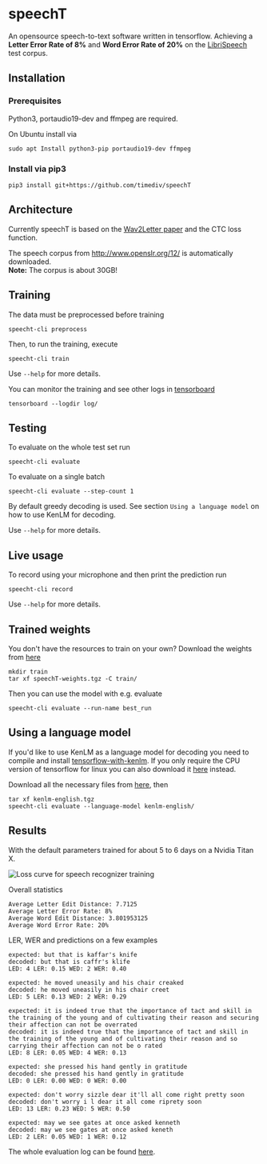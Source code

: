 # speechT
An opensource speech-to-text software written in tensorflow.
Achieving a **Letter Error Rate of 8%** and **Word Error Rate of 20%** on the [LibriSpeech](http://www.openslr.org/12/) test corpus.

## Installation

### Prerequisites

Python3, portaudio19-dev and ffmpeg are required.

On Ubuntu install via
```
sudo apt Install python3-pip portaudio19-dev ffmpeg
```

### Install via pip3

```
pip3 install git+https://github.com/timediv/speechT
```

## Architecture
Currently speechT is based on the [Wav2Letter paper](https://arxiv.org/abs/1609.03193) and the CTC loss function.

The speech corpus from http://www.openslr.org/12/ is automatically downloaded.  
**Note:** The corpus is about 30GB!

## Training
The data must be preprocessed before training
```
speecht-cli preprocess
```

Then, to run the training, execute
```
speecht-cli train
```

Use `--help` for more details.

You can monitor the training and see other logs in [tensorboard](https://www.tensorflow.org/get_started/summaries_and_tensorboard)
```
tensorboard --logdir log/
```

## Testing

To evaluate on the whole test set run
```
speecht-cli evaluate
```

To evaluate on a single batch
```
speecht-cli evaluate --step-count 1
```

By default greedy decoding is used.
See section `Using a language model` on how to use KenLM for decoding.

Use `--help` for more details.

## Live usage

To record using your microphone and then print the prediction run
```
speecht-cli record
```

Use `--help` for more details.

## Trained weights

You don't have the resources to train on your own?
Download the weights from [here](https://github.com/timediv/speechT/releases/download/v1.0/speechT-weights.tgz)

```commandline
mkdir train
tar xf speechT-weights.tgz -C train/
```

Then you can use the model with e.g. evaluate
```commandline
speecht-cli evaluate --run-name best_run
```

## Using a language model

If you'd like to use KenLM as a language model for decoding you need to compile and install [tensorflow-with-kenlm](https://github.com/timediv/tensorflow-with-kenlm).
If you only require the CPU version of tensorflow for linux you can also download it [here](https://github.com/timediv/tensorflow-with-kenlm/releases/download/v1.1/tensorflow-1.1.0-cp35-cp35m-linux_x86_64.whl) instead.

Download all the necessary files from [here](https://github.com/timediv/speechT/releases/download/v1.0/kenlm-english.tgz), then
```commandline
tar xf kenlm-english.tgz
speecht-cli evaluate --language-model kenlm-english/
```

## Results

With the default parameters trained for about 5 to 6 days on a Nvidia Titan X.

![Loss curve for speech recognizer training](docs/images/loss-curve.png)

Overall statistics
```
Average Letter Edit Distance: 7.7125
Average Letter Error Rate: 8%
Average Word Edit Distance: 3.801953125
Average Word Error Rate: 20%
```

LER, WER and predictions on a few examples
```
expected: but that is kaffar's knife
decoded: but that is caffr's klife 
LED: 4 LER: 0.15 WED: 2 WER: 0.40

expected: he moved uneasily and his chair creaked
decoded: he moved uneasily in his chair creet
LED: 5 LER: 0.13 WED: 2 WER: 0.29

expected: it is indeed true that the importance of tact and skill in the training of the young and of cultivating their reason and securing their affection can not be overrated
decoded: it is indeed true that the importance of tact and skill in the training of the young and of cultivating their reason and so carrying their affection can not be o rated
LED: 8 LER: 0.05 WED: 4 WER: 0.13

expected: she pressed his hand gently in gratitude
decoded: she pressed his hand gently in gratitude
LED: 0 LER: 0.00 WED: 0 WER: 0.00

expected: don't worry sizzle dear it'll all come right pretty soon
decoded: don't worry i l dear it all come riprety soon 
LED: 13 LER: 0.23 WED: 5 WER: 0.50

expected: may we see gates at once asked kenneth
decoded: may we see gates at once asked keneth 
LED: 2 LER: 0.05 WED: 1 WER: 0.12

```

The whole evaluation log can be found [here](https://github.com/timediv/speechT/releases/download/v1.0/test-corpus-evaluation.txt).
